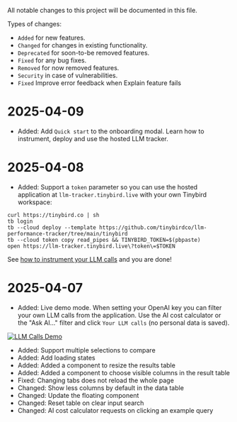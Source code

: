 All notable changes to this project will be documented in this file.

Types of changes:

- `Added` for new features.
- `Changed` for changes in existing functionality.
- `Deprecated` for soon-to-be removed features.
- `Fixed` for any bug fixes.
- `Removed` for now removed features.
- `Security` in case of vulnerabilities.
- `Fixed` Improve error feedback when Explain feature fails

2025-04-09
==========

- Added: Add `Quick start` to the onboarding modal. Learn how to instrument, deploy and use the hosted LLM tracker.

2025-04-08
==========

- Added: Support a `token` parameter so you can use the hosted application at `llm-tracker.tinybird.live` with your own Tinybird workspace:

```
curl https://tinybird.co | sh
tb login
tb --cloud deploy --template https://github.com/tinybirdco/llm-performance-tracker/tree/main/tinybird
tb --cloud token copy read_pipes && TINYBIRD_TOKEN=$(pbpaste)
open https://llm-tracker.tinybird.live\?token\=$TOKEN
```

See [how to instrument your LLM calls](https://github.com/tinybirdco/llm-performance-tracker?tab=readme-ov-file#instrumentation) and you are done!

2025-04-07
==========

- Added: Live demo mode. When setting your OpenAI key you can filter your own LLM calls from the application. Use the AI cost calculator or the "Ask AI..." filter and click `Your LLM calls` (no personal data is saved).

[![LLM Calls Demo](https://img.youtube.com/vi/dF0kCYdf7QA/0.jpg)](https://youtu.be/dF0kCYdf7QA)

- Added: Support multiple selections to compare
- Added: Add loading states
- Added: Added a component to resize the results table
- Added: Added a component to choose visible columns in the result table
- Fixed: Changing tabs does not reload the whole page
- Changed: Show less columns by default in the data table
- Changed: Update the floating component
- Changed: Reset table on clear input search
- Changed: AI cost calculator requests on clicking an example query

